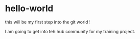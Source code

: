 # hello-world
this will be my first step into the git world !

I am going to get into teh hub community for my training project.
